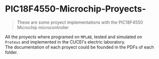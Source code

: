 # PIC18F4550-Microchip-Proyects-
> These are some proyect implementations with the PIC18F4550 Microchip microcontroller  


All the proyects where programed on ``MPLAB``, tested and simulated on ``Proteus`` and implemented in the CUCEI's electric laboratory.  
The documentation of each proyect could be founded in the PDFs of each folder.
